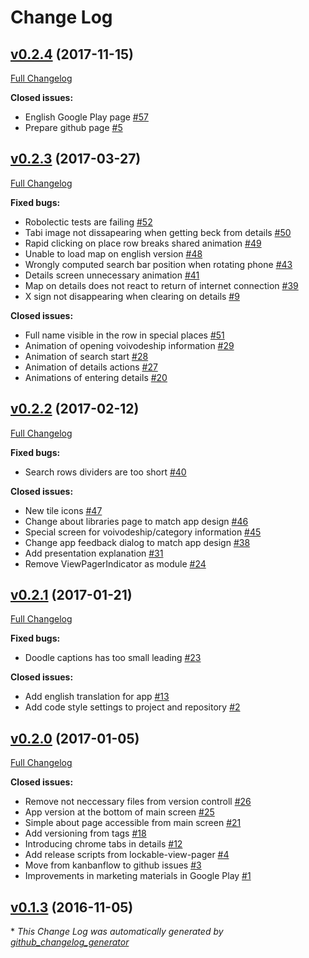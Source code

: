 # Change Log

## [v0.2.4](https://github.com/bskierys/tabi/tree/v0.2.4) (2017-11-15)
[Full Changelog](https://github.com/bskierys/tabi/compare/v0.2.3...v0.2.4)

**Closed issues:**

- English Google Play page [\#57](https://github.com/bskierys/tabi/issues/57)
- Prepare github page [\#5](https://github.com/bskierys/tabi/issues/5)

## [v0.2.3](https://github.com/bskierys/tabi/tree/v0.2.3) (2017-03-27)
[Full Changelog](https://github.com/bskierys/tabi/compare/v0.2.2...v0.2.3)

**Fixed bugs:**

- Robolectic tests are failing [\#52](https://github.com/bskierys/tabi/issues/52)
- Tabi image not dissapearing when getting beck from details [\#50](https://github.com/bskierys/tabi/issues/50)
- Rapid clicking on place row breaks shared animation [\#49](https://github.com/bskierys/tabi/issues/49)
- Unable to load map on english version [\#48](https://github.com/bskierys/tabi/issues/48)
- Wrongly computed search bar position when rotating phone [\#43](https://github.com/bskierys/tabi/issues/43)
- Details screen unnecessary animation [\#41](https://github.com/bskierys/tabi/issues/41)
- Map on details does not react to return of internet connection [\#39](https://github.com/bskierys/tabi/issues/39)
- X sign not disappearing when clearing on details [\#9](https://github.com/bskierys/tabi/issues/9)

**Closed issues:**

- Full name visible in the row in special places [\#51](https://github.com/bskierys/tabi/issues/51)
- Animation of opening voivodeship information [\#29](https://github.com/bskierys/tabi/issues/29)
- Animation of search start [\#28](https://github.com/bskierys/tabi/issues/28)
- Animation of details actions [\#27](https://github.com/bskierys/tabi/issues/27)
- Animations of entering details [\#20](https://github.com/bskierys/tabi/issues/20)

## [v0.2.2](https://github.com/bskierys/tabi/tree/v0.2.2) (2017-02-12)
[Full Changelog](https://github.com/bskierys/tabi/compare/v0.2.1...v0.2.2)

**Fixed bugs:**

- Search rows dividers are too short [\#40](https://github.com/bskierys/tabi/issues/40)

**Closed issues:**

- New tile icons [\#47](https://github.com/bskierys/tabi/issues/47)
- Change about libraries page to match app design [\#46](https://github.com/bskierys/tabi/issues/46)
- Special screen for voivodeship/category information [\#45](https://github.com/bskierys/tabi/issues/45)
- Change app feedback dialog to match app design [\#38](https://github.com/bskierys/tabi/issues/38)
- Add presentation explanation [\#31](https://github.com/bskierys/tabi/issues/31)
- Remove ViewPagerIndicator as module [\#24](https://github.com/bskierys/tabi/issues/24)

## [v0.2.1](https://github.com/bskierys/tabi/tree/v0.2.1) (2017-01-21)
[Full Changelog](https://github.com/bskierys/tabi/compare/v0.2.0...v0.2.1)

**Fixed bugs:**

- Doodle captions has too small leading [\#23](https://github.com/bskierys/tabi/issues/23)

**Closed issues:**

- Add english translation for app [\#13](https://github.com/bskierys/tabi/issues/13)
- Add code style settings to project and repository [\#2](https://github.com/bskierys/tabi/issues/2)

## [v0.2.0](https://github.com/bskierys/tabi/tree/v0.2.0) (2017-01-05)
[Full Changelog](https://github.com/bskierys/tabi/compare/v0.1.3...v0.2.0)

**Closed issues:**

- Remove not neccessary files from version controll [\#26](https://github.com/bskierys/tabi/issues/26)
- App version at the bottom of main screen [\#25](https://github.com/bskierys/tabi/issues/25)
- Simple about page accessible from main screen [\#21](https://github.com/bskierys/tabi/issues/21)
- Add versioning from tags [\#18](https://github.com/bskierys/tabi/issues/18)
- Introducing chrome tabs in details [\#12](https://github.com/bskierys/tabi/issues/12)
- Add release scripts from lockable-view-pager [\#4](https://github.com/bskierys/tabi/issues/4)
- Move from kanbanflow to github issues [\#3](https://github.com/bskierys/tabi/issues/3)
- Improvements in marketing materials in Google Play [\#1](https://github.com/bskierys/tabi/issues/1)

## [v0.1.3](https://github.com/bskierys/tabi/tree/v0.1.3) (2016-11-05)


\* *This Change Log was automatically generated by [github_changelog_generator](https://github.com/skywinder/Github-Changelog-Generator)*